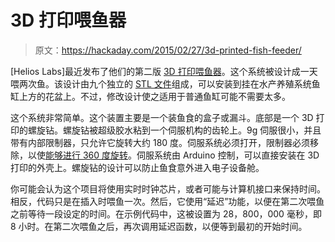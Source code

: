# 3D 打印喂鱼器

> 原文：<https://hackaday.com/2015/02/27/3d-printed-fish-feeder/>

[Helios Labs]最近发布了他们的第二版 [3D 打印喂鱼器](http://helioslabs.blogspot.com/2015/01/arduino-3d-printed-fish-feeder-v2.html "3D printed fish feeder")。这个系统被设计成一天喂两次鱼。该设计由九个独立的 [STL 文件](https://www.thingiverse.com/thing:653522/#files "Thingiverse")组成，可以安装到挂在水产养殖系统鱼缸上方的花盆上。不过，修改设计使之适用于普通鱼缸可能不需要太多。

这个系统非常简单。这个装置主要是一个装鱼食的盒子或漏斗。底部是一个 3D 打印的螺旋钻。螺旋钻被超级胶水粘到一个伺服机构的齿轮上。9g 伺服很小，并且带有内部限制器，只允许它旋转大约 180 度。伺服系统必须打开，限制器必须移除，以使[能够进行 360 度旋转](http://hackaday.com/2008/07/14/modifying-a-servo-for-continuous-rotation/ "Hacking servos for continuous rotation")。伺服系统由 Arduino 控制，可以直接安装在 3D 打印的外壳上。螺旋钻的设计可以防止鱼食意外进入电子设备舱。

你可能会认为这个项目将使用实时时钟芯片，或者可能与计算机接口来保持时间。相反，代码只是在插入时喂鱼一次。然后，它使用“延迟”功能，以便在第二次喂鱼之前等待一段设定的时间。在示例代码中，这被设置为 28，800，000 毫秒，即 8 小时。在第二次喂鱼之后，再次调用延迟函数，以便等到最初的开始时间。